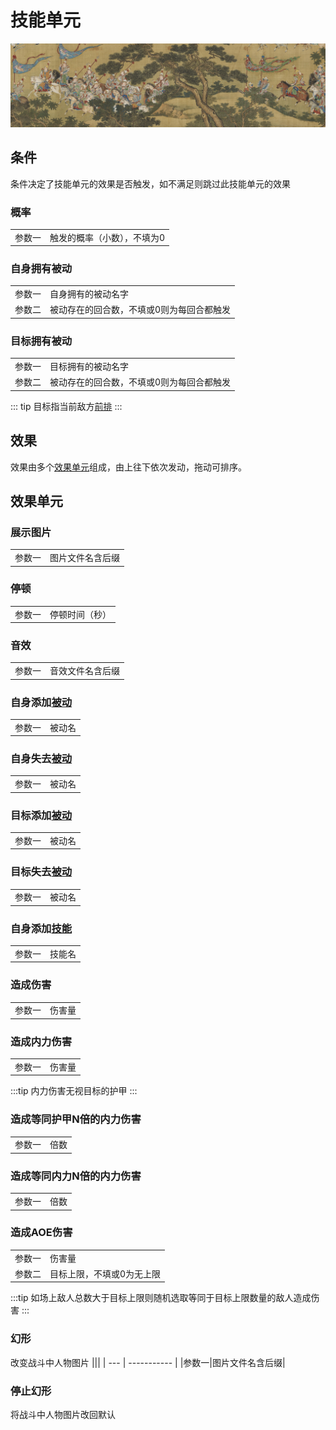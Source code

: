 # 技能单元
![技能单元](../../assets/t.jpg)

## 条件
条件决定了技能单元的效果是否触发，如不满足则跳过此技能单元的效果

### 概率
|||
| --- | ----------- |
|参数一|触发的概率（小数），不填为0|

### 自身拥有被动
|||
| --- | ----------- |
|参数一|自身拥有的被动名字|
|参数二|被动存在的回合数，不填或0则为每回合都触发|

### 目标拥有被动
|||
| --- | ----------- |
|参数一|目标拥有的被动名字|
|参数二|被动存在的回合数，不填或0则为每回合都触发|

::: tip
目标指当前敌方[前排](./combat.html#前排)
:::

## 效果
效果由多个[效果单元](#效果单元)组成，由上往下依次发动，拖动可排序。

## 效果单元
### 展示图片
|||
| --- | ----------- |
|参数一|图片文件名含后缀|

### 停顿
|||
| --- | ----------- |
|参数一|停顿时间（秒）|

### 音效
|||
| --- | ----------- |
|参数一|音效文件名含后缀|


### 自身添加[被动](./passive.html)
|||
| --- | ----------- |
|参数一|被动名|

### 自身失去[被动](./passive.html)
|||
| --- | ----------- |
|参数一|被动名|

### 目标添加[被动](./passive.html)
|||
| --- | ----------- |
|参数一|被动名|

### 目标失去[被动](./passive.html)
|||
| --- | ----------- |
|参数一|被动名|

### 自身添加[技能](./spell.html)
|||
| --- | ----------- |
|参数一|技能名|

### 造成伤害
|||
| --- | ----------- |
|参数一|伤害量|

### 造成内力伤害
|||
| --- | ----------- |
|参数一|伤害量|
:::tip
内力伤害无视目标的护甲
:::

### 造成等同护甲N倍的内力伤害
|||
| --- | ----------- |
|参数一|倍数|

### 造成等同内力N倍的内力伤害
|||
| --- | ----------- |
|参数一|倍数|

### 造成AOE伤害
|||
| --- | ----------- |
|参数一|伤害量|
|参数二|目标上限，不填或0为无上限|
:::tip
如场上敌人总数大于目标上限则随机选取等同于目标上限数量的敌人造成伤害
:::

### 幻形
改变战斗中人物图片
|||
| --- | ----------- |
|参数一|图片文件名含后缀|

### 停止幻形
将战斗中人物图片改回默认
